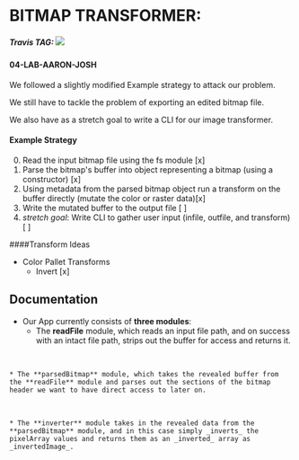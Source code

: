 # BITMAP TRANSFORMER:
##### Travis TAG: <img src='https://travis-ci.com/Aaronmeade92/04-data-modeling-and-binary.svg?branch=josh-aaron'>

#### 04-LAB-AARON-JOSH

We followed a slightly modified Example strategy to attack our problem.

We still have to tackle the problem of exporting an edited bitmap file.

We also have as a stretch goal to write a CLI for our image transformer.

#### Example Strategy 
0. Read the input bitmap file using the fs module [x]
0. Parse the bitmap's buffer into object representing a bitmap (using a constructor) [x]
0. Using metadata from the parsed bitmap object run a transform on the buffer directly (mutate the color or raster data)[x]
0. Write the mutated buffer to the output file [ ]
0. _stretch goal_: Write CLI to gather user input (infile, outfile, and transform) [ ]

####Transform Ideas
* Color Pallet Transforms 
  * Invert [x]


##  Documentation

* Our App currently consists of **three modules**:
    <br>
    * The **readFile** module, which reads an input file path, and on success with an intact file path, strips out the buffer for access and returns it.
<br>

    * The **parsedBitmap** module, which takes the revealed buffer from the **readFile** module and parses out the sections of the bitmap header we want to have direct access to later on.
<br>

    * The **inverter** module takes in the revealed data from the **parsedBitmap** module, and in this case simply _inverts_ the pixelArray values and returns them as an _inverted_ array as _invertedImage_.
